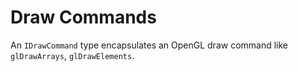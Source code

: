 ﻿# Draw Commands
An `IDrawCommand` type encapsulates an OpenGL draw command like `glDrawArrays`, `glDrawElements`.
